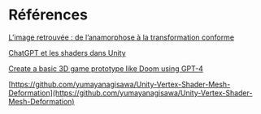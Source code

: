 # Références

[L’image retrouvée : de l’anamorphose à la transformation conforme](http://metonym.io/portfolio/887/)

[ChatGPT et les shaders dans Unity](https://www.youtube.com/watch?v=gPQpVgbBz58)

[Create a basic 3D game prototype like Doom using GPT-4](https://twitter.com/javilopen/status/1636085116400451584?s=12&t=lpLtaL7_U_4tmAL-T4HmOg)

[https://github.com/yumayanagisawa/Unity-Vertex-Shader-Mesh-Deformation](https://github.com/yumayanagisawa/Unity-Vertex-Shader-Mesh-Deformation)
